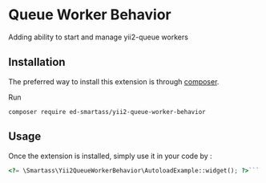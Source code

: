 Queue Worker Behavior
=====================
Adding ability to start and manage yii2-queue workers

Installation
------------

The preferred way to install this extension is through [composer](http://getcomposer.org/download/).

Run

```
composer require ed-smartass/yii2-queue-worker-behavior
```


Usage
-----

Once the extension is installed, simply use it in your code by  :

```php
<?= \Smartass\Yii2QueueWorkerBehavior\AutoloadExample::widget(); ?>```